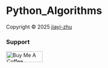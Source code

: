 <h1>Python_Algorithms</h1>
<p> Copyright © 2025 <a href="https://github.com/zhu7055">jiayi-zhu</a></p>
<h3 align=left>Support</h3>
<a href="https://www.buymeacoffee.com/zhuj70553" target="_blank"><img src="https://cdn.buymeacoffee.com/buttons/v2/default-yellow.png" alt="Buy Me A Coffee" style="height: 30px !important;width: 100px !important;" ></a>
